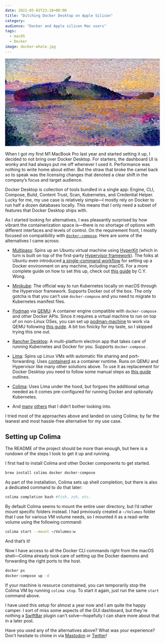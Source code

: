 ```yaml
---
date: 2022-05-02T23:18+00:00
title: "Ditching Docker Desktop on Apple Silicon"
category:
audience: "Docker and Apple silicon Mac users"
tags:
  - macOS
  - Docker
image: docker-whale.jpg
---
```


![Whale](header-image.jpg)

When I got my first M1 MacBook Pro last year and started setting it up, I decided to not bring over Docker Desktop.
 For starters, the dashboard UI is wonky and had always put me off whenever I used it. 
 Performance was nothing to write home about either.
But the straw that broke the camel back so to speak was the licensing changes that denoted a clear shift in the company’s focus and target audience.

Docker Desktop is collection of tools bundled in a single app: Engine, CLI, Compose, Build, Content Trust, Scan, Kubernetes, and Credential Helper. Lucky for me, my use case is relatively simple—I mostly rely on Docker to run half a dozen databases locally. This means that I only need a subset of features that Docker Desktop ships with.

As I started looking for alternatives, I was pleasantly surprised by how vibrant the containerization space is—there is no shortage of options with different interfaces and levels of control. On the requirement front, I mostly focused on compatibility with [`docker-compose`](https://docs.docker.com/compose/). Here are some of the alternatives I came across:

- [Multipass](https://multipass.run): Spins up an Ubuntu virtual machine using [HyperKit](https://minikube.sigs.k8s.io/docs/drivers/hyperkit/) (which in turn is built on top of the first-party [Hypervisor framework](https://developer.apple.com/documentation/hypervisor)). The folks at Ubuntu even introduced [a single-command workflow](https://ubuntu.com/blog/docker-on-mac-and-windows-multipass) for setting up a Docker environment on any machine, including macOS. For a more complete guide on how to set this up, check out [this guide](https://www.mybyways.com/blog/multipass-for-docker-containers-on-macos) by C.Y. Wong.

- [Minikube](https://minikube.sigs.k8s.io/docs/start/): The official way to run Kubernetes locally on macOS through the Hypervisor framework.  Supports Docker out of the box. The only gotcha is that you can’t use `docker-compose` and you need to migrate to Kubernetes manifest files.

- [Podman](https://podman.io) via [QEMU](https://www.qemu.org): A container engine compatible with `docker-compose` and other Docker APIs. Since it requires a virtual machine to run on top of on non-Linux OSes, you can set up [podman-machine](https://docs.podman.io/en/latest/markdown/podman-machine.1.html) to work via QEMU following [this guide](https://blog.cloudassembler.com/post/podman-machine-mac-m1/). A bit too finicky for my taste, so I skipped trying this one out.

- [Rancher Desktop](https://rancherdesktop.io): A multi-platform electron app that takes care of running Kubernetes and Docker for you. Supports `docker-compose` .

- [Lima](https://github.com/lima-vm/lima): Spins up Linux VMs with automatic file sharing and port-forwarding. Uses [containerd](https://containerd.io/) as a container runtime. Runs on QEMU and Hypervisor like many other solutions above. To use it as replacement for Docker Desktop you need to follow some manual steps as [this guide](https://naomiaro.hashnode.dev/replacing-docker-desktop-with-lima-on-mac-os) outlines.

- [Colima](https://github.com/abiosoft/colima): Uses Lima under the hood, but forgoes the additional setup needed as it comes pre-configured for running Docker and optionally Kubernetes.

- And [many](https://k3d.io/v5.4.1/) [others](https://kind.sigs.k8s.io) that I didn’t bother looking into.

I tried most of the approaches above and landed on using Colima; by far the leanest and most hassle-free alternative for my use case.

## Setting up Colima

The README of the project should be more than enough, but here is a rundown of the steps I took to get it up and running.

I first had to install Colima and other Docker components to get started.

```sh
brew install colima docker docker-compose
```

As part of the installation, Colima sets up shell completion, but there is also a dedicated command to do that later:

```sh
colima completion bash #fish, zsh, etc.
```

By default Colima seems to mount the entire user directory, but I’d rather mount specific folders instead. I had previously created a `~/Volumes`  folder that I use for various VM volume needs, so I mounted it as a read-write volume using the following command:

```sh
colima start --mount ~/Volumes:w
```

And that’s it!

Now I have access to all the Docker CLI commands right from the macOS shell—Colima already took care of setting up the Docker daemons and forwarding the right ports to the host. 

```sh
docker ps
docker-compose up -d
```

If your machine is resource constrained, you can temporarily stop the Colima VM by running `colima stop`. To start it again, just run the same `start` command above.

I have used this setup for almost a year now and I am quite the happy camper.
I sort of miss some aspects of the GUI dashboard, but they're nothing a [SwiftBar](https://github.com/swiftbar/SwiftBar) plugin can't solve—hopefully I can share more about that in a later post.

Have you used any of the alternatives above? What was your experience? Don't hesitate to chime in via [Mastodon](https://mastodon.social/web/@redalemeden/108245594126322878) or [Twitter](https://twitter.com/kaishin/status/1521951812986810371)!
